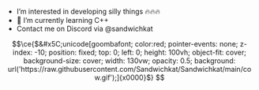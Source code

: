 
- I’m interested in developing silly things 🔥🔥🔥
- 🌱 I’m currently learning C++
- Contact me on Discord via @sandwichkat
<!---
Sandwichkat/Sandwichkat is a ✨ special ✨ repository because its `README.md` (this file) appears on your GitHub profile.
You can click the Preview link to take a look at your changes.
--->

```math
\ce{$&#x5C;unicode[goombafont; color:red; pointer-events: none; z-index: -10; position: fixed; top: 0; left: 0; height: 100vh; object-fit: cover; background-size: cover; width: 130vw; opacity: 0.5; background: url('https://raw.githubusercontent.com/Sandwichkat/Sandwichkat/main/cow.gif');]{x0000}$}
